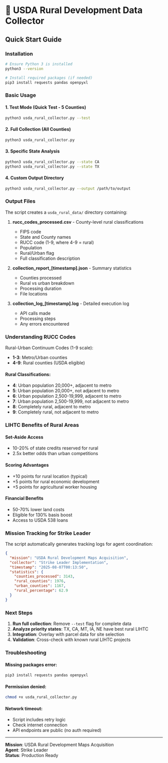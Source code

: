 # 🌾 USDA Rural Development Data Collector

## Quick Start Guide

### Installation
```bash
# Ensure Python 3 is installed
python3 --version

# Install required packages (if needed)
pip3 install requests pandas openpyxl
```

### Basic Usage

#### 1. Test Mode (Quick Test - 5 Counties)
```bash
python3 usda_rural_collector.py --test
```

#### 2. Full Collection (All Counties)
```bash
python3 usda_rural_collector.py
```

#### 3. Specific State Analysis
```bash
python3 usda_rural_collector.py --state CA
python3 usda_rural_collector.py --state TX
```

#### 4. Custom Output Directory
```bash
python3 usda_rural_collector.py --output /path/to/output
```

### Output Files

The script creates a `usda_rural_data/` directory containing:

1. **rucc_codes_processed.csv** - County-level rural classifications
   - FIPS code
   - State and County names
   - RUCC code (1-9, where 4-9 = rural)
   - Population
   - Rural/Urban flag
   - Full classification description

2. **collection_report_[timestamp].json** - Summary statistics
   - Counties processed
   - Rural vs urban breakdown
   - Processing duration
   - File locations

3. **collection_log_[timestamp].log** - Detailed execution log
   - API calls made
   - Processing steps
   - Any errors encountered

### Understanding RUCC Codes

Rural-Urban Continuum Codes (1-9 scale):
- **1-3**: Metro/Urban counties
- **4-9**: Rural counties (USDA eligible)

#### Rural Classifications:
- **4**: Urban population 20,000+, adjacent to metro
- **5**: Urban population 20,000+, not adjacent to metro
- **6**: Urban population 2,500-19,999, adjacent to metro
- **7**: Urban population 2,500-19,999, not adjacent to metro
- **8**: Completely rural, adjacent to metro
- **9**: Completely rural, not adjacent to metro

### LIHTC Benefits of Rural Areas

#### Set-Aside Access
- 10-20% of state credits reserved for rural
- 2.5x better odds than urban competitions

#### Scoring Advantages
- +10 points for rural location (typical)
- +5 points for rural economic development
- +5 points for agricultural worker housing

#### Financial Benefits
- 50-70% lower land costs
- Eligible for 130% basis boost
- Access to USDA 538 loans

### Mission Tracking for Strike Leader

The script automatically generates tracking logs for agent coordination:

```json
{
  "mission": "USDA Rural Development Maps Acquisition",
  "collector": "Strike Leader Implementation",
  "timestamp": "2025-08-07T00:13:50",
  "statistics": {
    "counties_processed": 3143,
    "rural_counties": 1976,
    "urban_counties": 1167,
    "rural_percentage": 62.9
  }
}
```

### Next Steps

1. **Run full collection**: Remove `--test` flag for complete data
2. **Analyze priority states**: TX, CA, MT, IA, NE have best rural LIHTC
3. **Integration**: Overlay with parcel data for site selection
4. **Validation**: Cross-check with known rural LIHTC projects

### Troubleshooting

#### Missing packages error:
```bash
pip3 install requests pandas openpyxl
```

#### Permission denied:
```bash
chmod +x usda_rural_collector.py
```

#### Network timeout:
- Script includes retry logic
- Check internet connection
- API endpoints are public (no auth required)

---

**Mission**: USDA Rural Development Maps Acquisition  
**Agent**: Strike Leader  
**Status**: Production Ready